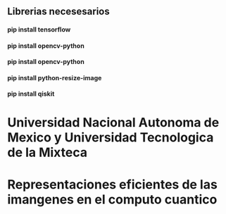 ## Librerias necesesarios
#### pip install tensorflow
#### pip install opencv-python
#### pip install opencv-python
#### pip install python-resize-image
#### pip install qiskit
# Universidad Nacional Autonoma de Mexico y Universidad Tecnologica de la Mixteca 
# Representaciones eficientes de las imangenes en el computo cuantico 
